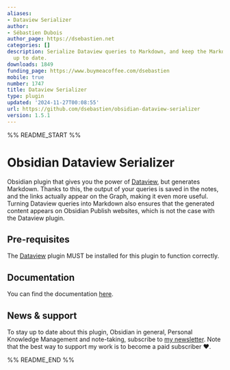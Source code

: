 ```yaml
---
aliases:
- Dataview Serializer
author:
- Sébastien Dubois
author_page: https://dsebastien.net
categories: []
description: Serialize Dataview queries to Markdown, and keep the Markdown representation
  up to date.
downloads: 1849
funding_page: https://www.buymeacoffee.com/dsebastien
mobile: true
number: 1747
title: Dataview Serializer
type: plugin
updated: '2024-11-27T00:08:55'
url: https://github.com/dsebastien/obsidian-dataview-serializer
version: 1.5.1
---
```


%% README_START %%

# Obsidian Dataview Serializer

Obsidian plugin that gives you the power of [Dataview](https://github.com/blacksmithgu/obsidian-dataview), but generates Markdown. Thanks to this, the output of your queries is saved in the notes, and the links actually appear on the Graph, making it even more useful.
Turning Dataview queries into Markdown also ensures that the generated content appears on Obsidian Publish websites, which is not the case with the Dataview plugin.

## Pre-requisites

The [Dataview](https://github.com/blacksmithgu/obsidian-dataview) plugin MUST be installed for this plugin to function correctly.

## Documentation

You can find the documentation [here](https://developassion.gitbook.io/obsidian-dataview-serializer).

## News & support

To stay up to date about this plugin, Obsidian in general, Personal Knowledge Management and note-taking, subscribe to [my newsletter](https://dsebastien.net). Note that the best way to support my work is to become a paid subscriber ❤️.


%% README_END %%